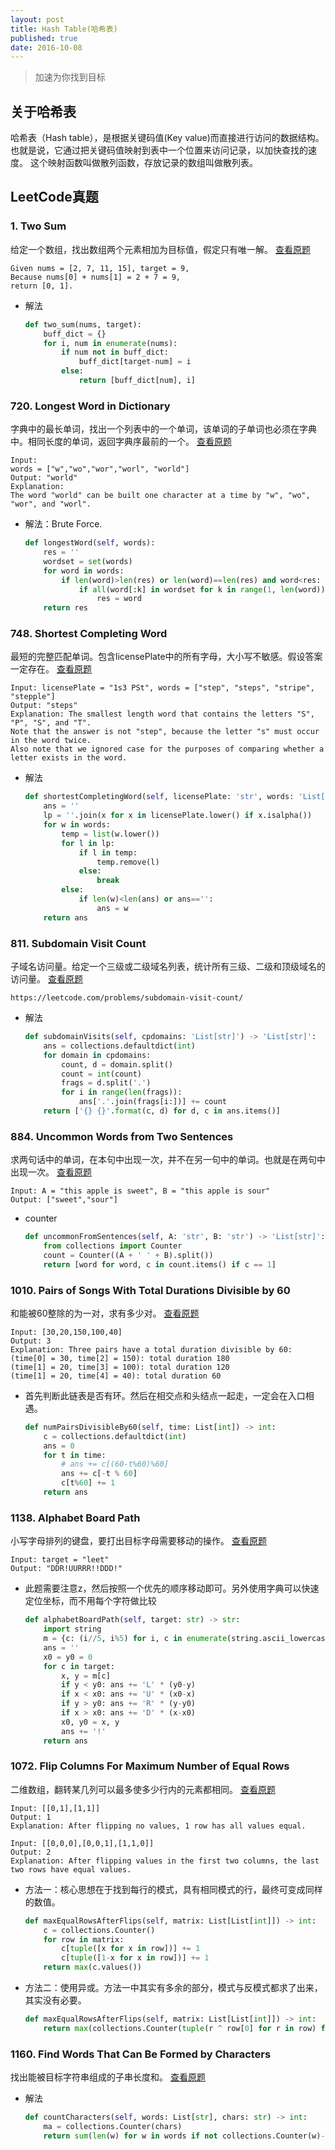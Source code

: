 ```yaml
---
layout: post
title: Hash Table(哈希表)
published: true
date: 2016-10-08
---
```


> 加速为你找到目标

## 关于哈希表

哈希表（Hash table），是根据关键码值(Key value)而直接进行访问的数据结构。
也就是说，它通过把关键码值映射到表中一个位置来访问记录，以加快查找的速度。
这个映射函数叫做散列函数，存放记录的数组叫做散列表。

## LeetCode真题

### 1. Two Sum

给定一个数组，找出数组两个元素相加为目标值，假定只有唯一解。
[查看原题](https://leetcode.com/problems/two-sum/description/)

```
Given nums = [2, 7, 11, 15], target = 9,
Because nums[0] + nums[1] = 2 + 7 = 9,
return [0, 1].
```

+ 解法

    ```python
    def two_sum(nums, target):
        buff_dict = {}
        for i, num in enumerate(nums):
            if num not in buff_dict:
                buff_dict[target-num] = i
            else:
                return [buff_dict[num], i]

    ```


### 720. Longest Word in Dictionary

字典中的最长单词，找出一个列表中的一个单词，该单词的子单词也必须在字典中。相同长度的单词，返回字典序最前的一个。
[查看原题](https://leetcode.com/problems/longest-word-in-dictionary/)

```
Input: 
words = ["w","wo","wor","worl", "world"]
Output: "world"
Explanation: 
The word "world" can be built one character at a time by "w", "wo", "wor", and "worl".

```

+ 解法：Brute Force.

    ```python
    def longestWord(self, words):
        res = ''
        wordset = set(words)
        for word in words:
            if len(word)>len(res) or len(word)==len(res) and word<res:
                if all(word[:k] in wordset for k in range(1, len(word))):
                    res = word         
        return res
    ```


### 748. Shortest Completing Word

最短的完整匹配单词。包含licensePlate中的所有字母，大小写不敏感。假设答案一定存在。
[查看原题](https://leetcode.com/problems/shortest-completing-word/)

```
Input: licensePlate = "1s3 PSt", words = ["step", "steps", "stripe", "stepple"]
Output: "steps"
Explanation: The smallest length word that contains the letters "S", "P", "S", and "T".
Note that the answer is not "step", because the letter "s" must occur in the word twice.
Also note that we ignored case for the purposes of comparing whether a letter exists in the word.
```

+ 解法

    ```python
    def shortestCompletingWord(self, licensePlate: 'str', words: 'List[str]') -> 'str':
        ans = ''
        lp = ''.join(x for x in licensePlate.lower() if x.isalpha())
        for w in words:
            temp = list(w.lower())
            for l in lp:
                if l in temp:
                    temp.remove(l)
                else:
                    break
            else:
                if len(w)<len(ans) or ans=='':
                    ans = w
        return ans
    ```

### 811. Subdomain Visit Count

子域名访问量。给定一个三级或二级域名列表，统计所有三级、二级和顶级域名的访问量。
[查看原题](https://leetcode.com/problems/subdomain-visit-count/)

```
https://leetcode.com/problems/subdomain-visit-count/
```

+ 解法

    ```python
    def subdomainVisits(self, cpdomains: 'List[str]') -> 'List[str]':
        ans = collections.defaultdict(int)
        for domain in cpdomains:
            count, d = domain.split()
            count = int(count)
            frags = d.split('.')
            for i in range(len(frags)):
                ans['.'.join(frags[i:])] += count
        return ['{} {}'.format(c, d) for d, c in ans.items()]
    ```


### 884. Uncommon Words from Two Sentences

求两句话中的单词，在本句中出现一次，并不在另一句中的单词。也就是在两句中出现一次。
[查看原题](https://leetcode.com/problems/uncommon-words-from-two-sentences/)

```
Input: A = "this apple is sweet", B = "this apple is sour"
Output: ["sweet","sour"]
```

+ counter

    ```python
    def uncommonFromSentences(self, A: 'str', B: 'str') -> 'List[str]':
        from collections import Counter
        count = Counter((A + ' ' + B).split())
        return [word for word, c in count.items() if c == 1]
    ```

### 1010. Pairs of Songs With Total Durations Divisible by 60

和能被60整除的为一对，求有多少对。
[查看原题](https://leetcode.com/problems/pairs-of-songs-with-total-durations-divisible-by-60/)

```
Input: [30,20,150,100,40]
Output: 3
Explanation: Three pairs have a total duration divisible by 60:
(time[0] = 30, time[2] = 150): total duration 180
(time[1] = 20, time[3] = 100): total duration 120
(time[1] = 20, time[4] = 40): total duration 60
```

+ 首先判断此链表是否有环。然后在相交点和头结点一起走，一定会在入口相遇。

    ```python
    def numPairsDivisibleBy60(self, time: List[int]) -> int:
        c = collections.defaultdict(int)
        ans = 0
        for t in time:
            # ans += c[(60-t%60)%60]
            ans += c[-t % 60]
            c[t%60] += 1
        return ans
    ```


### 1138. Alphabet Board Path

小写字母排列的键盘，要打出目标字母需要移动的操作。
[查看原题](https://leetcode.com/problems/alphabet-board-path/)

```
Input: target = "leet"
Output: "DDR!UURRR!!DDD!"
```

+ 此题需要注意z，然后按照一个优先的顺序移动即可。另外使用字典可以快速定位坐标，而不用每个字符做比较

    ```python
    def alphabetBoardPath(self, target: str) -> str:
        import string
        m = {c: (i//5, i%5) for i, c in enumerate(string.ascii_lowercase)}
        ans = ''
        x0 = y0 = 0
        for c in target:
            x, y = m[c]
            if y < y0: ans += 'L' * (y0-y)
            if x < x0: ans += 'U' * (x0-x)
            if y > y0: ans += 'R' * (y-y0)
            if x > x0: ans += 'D' * (x-x0)
            x0, y0 = x, y
            ans += '!'
        return ans
    ```

### 1072. Flip Columns For Maximum Number of Equal Rows

二维数组，翻转某几列可以最多使多少行内的元素都相同。
[查看原题](https://leetcode.com/problems/flip-columns-for-maximum-number-of-equal-rows/)

```
Input: [[0,1],[1,1]]
Output: 1
Explanation: After flipping no values, 1 row has all values equal.

Input: [[0,0,0],[0,0,1],[1,1,0]]
Output: 2
Explanation: After flipping values in the first two columns, the last two rows have equal values.
```

+ 方法一：核心思想在于找到每行的模式，具有相同模式的行，最终可变成同样的数值。

    ```python
    def maxEqualRowsAfterFlips(self, matrix: List[List[int]]) -> int:
        c = collections.Counter()
        for row in matrix:
            c[tuple([x for x in row])] += 1
            c[tuple([1-x for x in row])] += 1
        return max(c.values())
    ```

+ 方法二：使用异或。方法一中其实有多余的部分，模式与反模式都求了出来，其实没有必要。

    ```python
    def maxEqualRowsAfterFlips(self, matrix: List[List[int]]) -> int:
        return max(collections.Counter(tuple(r ^ row[0] for r in row) for row in matrix).values())
    ```

### 1160. Find Words That Can Be Formed by Characters

找出能被目标字符串组成的子串长度和。
[查看原题](https://leetcode.com/problems/find-words-that-can-be-formed-by-characters/)

+ 解法

    ```python
    def countCharacters(self, words: List[str], chars: str) -> int:
        ma = collections.Counter(chars)
        return sum(len(w) for w in words if not collections.Counter(w)-ma)
    ```
